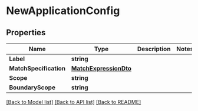 # NewApplicationConfig

## Properties

Name | Type | Description | Notes
------------ | ------------- | ------------- | -------------
**Label** | **string** |  | 
**MatchSpecification** | [**MatchExpressionDto**](MatchExpressionDTO.md) |  | 
**Scope** | **string** |  | 
**BoundaryScope** | **string** |  | 

[[Back to Model list]](../README.md#documentation-for-models) [[Back to API list]](../README.md#documentation-for-api-endpoints) [[Back to README]](../README.md)



